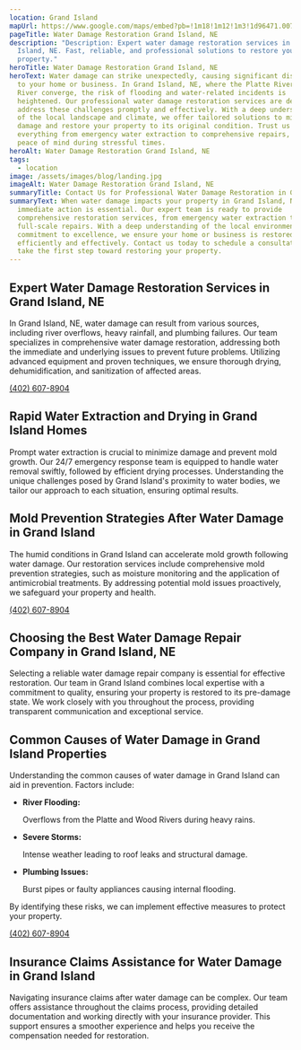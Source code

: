 ```yaml
---
location: Grand Island
mapUrl: https://www.google.com/maps/embed?pb=!1m18!1m12!1m3!1d96471.00755892921!2d-98.44240645615692!3d40.92190705081785!2m3!1f0!2f0!3f0!3m2!1i1024!2i768!4f13.1!3m3!1m2!1s0x87998644ec7765f7%3A0xa12d5b784951b17b!2sGrand%20Island%2C%20NE%2C%20USA!5e0!3m2!1sen!2sca!4v1732064434491!5m2!1sen!2sca
pageTitle: Water Damage Restoration Grand Island, NE
description: "Description: Expert water damage restoration services in Grand
  Island, NE. Fast, reliable, and professional solutions to restore your
  property."
heroTitle: Water Damage Restoration Grand Island, NE
heroText: Water damage can strike unexpectedly, causing significant disruption
  to your home or business. In Grand Island, NE, where the Platte River and Wood
  River converge, the risk of flooding and water-related incidents is
  heightened. Our professional water damage restoration services are designed to
  address these challenges promptly and effectively. With a deep understanding
  of the local landscape and climate, we offer tailored solutions to mitigate
  damage and restore your property to its original condition. Trust us to handle
  everything from emergency water extraction to comprehensive repairs, ensuring
  peace of mind during stressful times.
heroAlt: Water Damage Restoration Grand Island, NE
tags:
  - location
image: /assets/images/blog/landing.jpg
imageAlt: Water Damage Restoration Grand Island, NE
summaryTitle: Contact Us for Professional Water Damage Restoration in Grand Island, NE
summaryText: When water damage impacts your property in Grand Island, NE,
  immediate action is essential. Our expert team is ready to provide
  comprehensive restoration services, from emergency water extraction to
  full-scale repairs. With a deep understanding of the local environment and a
  commitment to excellence, we ensure your home or business is restored
  efficiently and effectively. Contact us today to schedule a consultation and
  take the first step toward restoring your property.
---
```

## **Expert Water Damage Restoration Services in Grand Island, NE**

In Grand Island, NE, water damage can result from various sources, including river overflows, heavy rainfall, and plumbing failures. Our team specializes in comprehensive water damage restoration, addressing both the immediate and underlying issues to prevent future problems. Utilizing advanced equipment and proven techniques, we ensure thorough drying, dehumidification, and sanitization of affected areas.

[(402) 607-8904](tel:4026078904)

## **Rapid Water Extraction and Drying in Grand Island Homes**

Prompt water extraction is crucial to minimize damage and prevent mold growth. Our 24/7 emergency response team is equipped to handle water removal swiftly, followed by efficient drying processes. Understanding the unique challenges posed by Grand Island's proximity to water bodies, we tailor our approach to each situation, ensuring optimal results.

## **Mold Prevention Strategies After Water Damage in Grand Island**

The humid conditions in Grand Island can accelerate mold growth following water damage. Our restoration services include comprehensive mold prevention strategies, such as moisture monitoring and the application of antimicrobial treatments. By addressing potential mold issues proactively, we safeguard your property and health.

[(402) 607-8904](tel:4026078904)

## **Choosing the Best Water Damage Repair Company in Grand Island, NE**

Selecting a reliable water damage repair company is essential for effective restoration. Our team in Grand Island combines local expertise with a commitment to quality, ensuring your property is restored to its pre-damage state. We work closely with you throughout the process, providing transparent communication and exceptional service.

## **Common Causes of Water Damage in Grand Island Properties**

Understanding the common causes of water damage in Grand Island can aid in prevention. Factors include:

* **River Flooding:**

   Overflows from the Platte and Wood Rivers during heavy rains.
* **Severe Storms:**

   Intense weather leading to roof leaks and structural damage.
* **Plumbing Issues:**

   Burst pipes or faulty appliances causing internal flooding.

By identifying these risks, we can implement effective measures to protect your property.

[(402) 607-8904](tel:4026078904)

## **Insurance Claims Assistance for Water Damage in Grand Island**

Navigating insurance claims after water damage can be complex. Our team offers assistance throughout the claims process, providing detailed documentation and working directly with your insurance provider. This support ensures a smoother experience and helps you receive the compensation needed for restoration.
